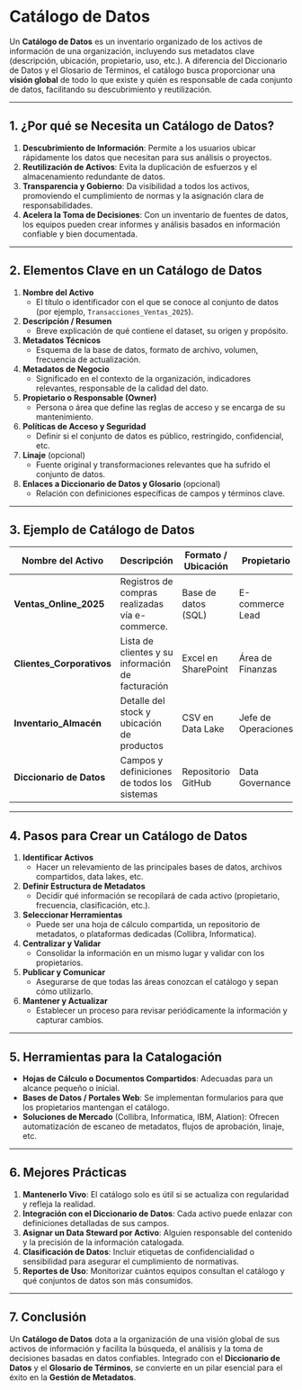 # Catálogo de Datos

Un **Catálogo de Datos** es un inventario organizado de los activos de información de una organización, incluyendo sus metadatos clave (descripción, ubicación, propietario, uso, etc.). A diferencia del Diccionario de Datos y el Glosario de Términos, el catálogo busca proporcionar una **visión global** de todo lo que existe y quién es responsable de cada conjunto de datos, facilitando su descubrimiento y reutilización.

---

## 1. ¿Por qué se Necesita un Catálogo de Datos?

1. **Descubrimiento de Información**: Permite a los usuarios ubicar rápidamente los datos que necesitan para sus análisis o proyectos.
2. **Reutilización de Activos**: Evita la duplicación de esfuerzos y el almacenamiento redundante de datos.
3. **Transparencia y Gobierno**: Da visibilidad a todos los activos, promoviendo el cumplimiento de normas y la asignación clara de responsabilidades.
4. **Acelera la Toma de Decisiones**: Con un inventario de fuentes de datos, los equipos pueden crear informes y análisis basados en información confiable y bien documentada.

---

## 2. Elementos Clave en un Catálogo de Datos

1. **Nombre del Activo**  
   - El título o identificador con el que se conoce al conjunto de datos (por ejemplo, `Transacciones_Ventas_2025`).
2. **Descripción / Resumen**  
   - Breve explicación de qué contiene el dataset, su origen y propósito.
3. **Metadatos Técnicos**  
   - Esquema de la base de datos, formato de archivo, volumen, frecuencia de actualización.
4. **Metadatos de Negocio**  
   - Significado en el contexto de la organización, indicadores relevantes, responsable de la calidad del dato.
5. **Propietario o Responsable (Owner)**  
   - Persona o área que define las reglas de acceso y se encarga de su mantenimiento.
6. **Políticas de Acceso y Seguridad**  
   - Definir si el conjunto de datos es público, restringido, confidencial, etc.
7. **Linaje** (opcional)  
   - Fuente original y transformaciones relevantes que ha sufrido el conjunto de datos.
8. **Enlaces a Diccionario de Datos y Glosario** (opcional)  
   - Relación con definiciones específicas de campos y términos clave.

---

## 3. Ejemplo de Catálogo de Datos

| Nombre del Activo        | Descripción                                          | Formato / Ubicación    | Propietario       | Frecuencia   | Nivel de Acceso       |
|--------------------------|------------------------------------------------------|------------------------|-------------------|-------------|-----------------------|
| **Ventas_Online_2025**   | Registros de compras realizadas vía e-commerce.      | Base de datos (SQL)    | E-commerce Lead   | Diaria      | Restringido           |
| **Clientes_Corporativos**| Lista de clientes y su información de facturación    | Excel en SharePoint    | Área de Finanzas  | Semanal     | Confidencial          |
| **Inventario_Almacén**   | Detalle del stock y ubicación de productos           | CSV en Data Lake       | Jefe de Operaciones| En tiempo real | Interno (colaboradores) |
| **Diccionario de Datos** | Campos y definiciones de todos los sistemas          | Repositorio GitHub     | Data Governance   | Bajo demanda | Público Interno       |

---

## 4. Pasos para Crear un Catálogo de Datos

1. **Identificar Activos**  
   - Hacer un relevamiento de las principales bases de datos, archivos compartidos, data lakes, etc.
2. **Definir Estructura de Metadatos**  
   - Decidir qué información se recopilará de cada activo (propietario, frecuencia, clasificación, etc.).
3. **Seleccionar Herramientas**  
   - Puede ser una hoja de cálculo compartida, un repositorio de metadatos, o plataformas dedicadas (Collibra, Informatica).
4. **Centralizar y Validar**  
   - Consolidar la información en un mismo lugar y validar con los propietarios.
5. **Publicar y Comunicar**  
   - Asegurarse de que todas las áreas conozcan el catálogo y sepan cómo utilizarlo.
6. **Mantener y Actualizar**  
   - Establecer un proceso para revisar periódicamente la información y capturar cambios.

---

## 5. Herramientas para la Catalogación

- **Hojas de Cálculo o Documentos Compartidos**: Adecuadas para un alcance pequeño o inicial.
- **Bases de Datos / Portales Web**: Se implementan formularios para que los propietarios mantengan el catálogo.
- **Soluciones de Mercado** (Collibra, Informatica, IBM, Alation): Ofrecen automatización de escaneo de metadatos, flujos de aprobación, linaje, etc.

---

## 6. Mejores Prácticas

1. **Mantenerlo Vivo**: El catálogo solo es útil si se actualiza con regularidad y refleja la realidad.
2. **Integración con el Diccionario de Datos**: Cada activo puede enlazar con definiciones detalladas de sus campos.
3. **Asignar un Data Steward por Activo**: Alguien responsable del contenido y la precisión de la información catalogada.
4. **Clasificación de Datos**: Incluir etiquetas de confidencialidad o sensibilidad para asegurar el cumplimiento de normativas.
5. **Reportes de Uso**: Monitorizar cuántos equipos consultan el catálogo y qué conjuntos de datos son más consumidos.

---

## 7. Conclusión

Un **Catálogo de Datos** dota a la organización de una visión global de sus activos de información y facilita la búsqueda, el análisis y la toma de decisiones basadas en datos confiables. Integrado con el **Diccionario de Datos** y el **Glosario de Términos**, se convierte en un pilar esencial para el éxito en la **Gestión de Metadatos**.


